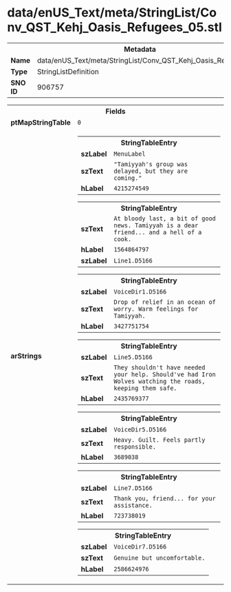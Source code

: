 <h1>data/enUS_Text/meta/StringList/Conv_QST_Kehj_Oasis_Refugees_05.stl</h1><table><tr><th colspan="100%">Metadata</th></tr><tr><td><b>Name</b></td><td>data/enUS_Text/meta/StringList/Conv_QST_Kehj_Oasis_Refugees_05.stl</td></tr><tr><td><b>Type</b></td><td>StringListDefinition</td></tr><tr><td><b>SNO ID</b></td><td>906757</td></tr></table>

<table><tr><th colspan="100%">Fields</th></tr><tr><td><b>ptMapStringTable</b></td><td><code>0</code></td></tr><tr><td><b>arStrings</b></td><td><table><tr><th colspan="100%">StringTableEntry</th></tr><tr><td><b>szLabel</b></td><td><code>MenuLabel</code></td></tr><tr><td><b>szText</b></td><td><code>"Tamiyyah's group was delayed, but they are coming."</code></td></tr><tr><td><b>hLabel</b></td><td><code>4215274549</code></td></tr></table>


<table><tr><th colspan="100%">StringTableEntry</th></tr><tr><td><b>szText</b></td><td><code>At bloody last, a bit of good news. Tamiyyah is a dear friend... and a hell of a cook.</code></td></tr><tr><td><b>hLabel</b></td><td><code>1564864797</code></td></tr><tr><td><b>szLabel</b></td><td><code>Line1.D5166</code></td></tr></table>


<table><tr><th colspan="100%">StringTableEntry</th></tr><tr><td><b>szLabel</b></td><td><code>VoiceDir1.D5166</code></td></tr><tr><td><b>szText</b></td><td><code>Drop of relief in an ocean of worry. Warm feelings for Tamiyyah.</code></td></tr><tr><td><b>hLabel</b></td><td><code>3427751754</code></td></tr></table>


<table><tr><th colspan="100%">StringTableEntry</th></tr><tr><td><b>szLabel</b></td><td><code>Line5.D5166</code></td></tr><tr><td><b>szText</b></td><td><code>They shouldn't have needed your help. Should've had Iron Wolves watching the roads, keeping them safe.</code></td></tr><tr><td><b>hLabel</b></td><td><code>2435769377</code></td></tr></table>


<table><tr><th colspan="100%">StringTableEntry</th></tr><tr><td><b>szLabel</b></td><td><code>VoiceDir5.D5166</code></td></tr><tr><td><b>szText</b></td><td><code>Heavy. Guilt. Feels partly responsible.</code></td></tr><tr><td><b>hLabel</b></td><td><code>3689038</code></td></tr></table>


<table><tr><th colspan="100%">StringTableEntry</th></tr><tr><td><b>szLabel</b></td><td><code>Line7.D5166</code></td></tr><tr><td><b>szText</b></td><td><code>Thank you, friend... for your assistance.</code></td></tr><tr><td><b>hLabel</b></td><td><code>723738019</code></td></tr></table>


<table><tr><th colspan="100%">StringTableEntry</th></tr><tr><td><b>szLabel</b></td><td><code>VoiceDir7.D5166</code></td></tr><tr><td><b>szText</b></td><td><code>Genuine but uncomfortable.</code></td></tr><tr><td><b>hLabel</b></td><td><code>2586624976</code></td></tr></table>


</td></tr></table>

